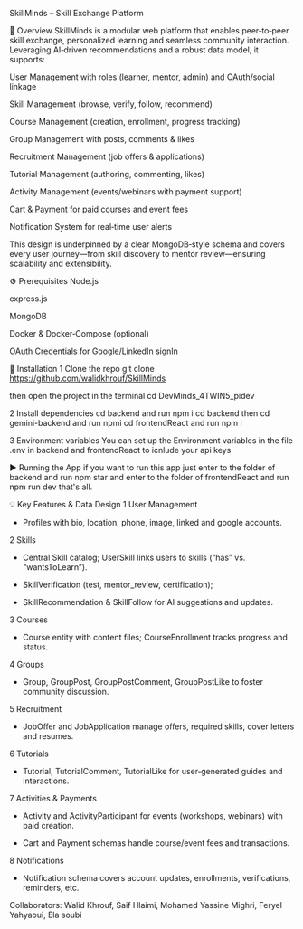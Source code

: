 SkillMinds – Skill Exchange Platform

📖 Overview
SkillMinds is a modular web platform that enables peer‑to‑peer skill exchange, personalized learning and seamless community interaction. Leveraging AI‑driven recommendations and a robust data model, it supports:

User Management with roles (learner, mentor, admin) and OAuth/social linkage

Skill Management (browse, verify, follow, recommend)

Course Management (creation, enrollment, progress tracking)

Group Management with posts, comments & likes

Recruitment Management (job offers & applications)

Tutorial Management (authoring, commenting, likes)

Activity Management (events/webinars with payment support)

Cart & Payment for paid courses and event fees

Notification System for real‑time user alerts ​

This design is underpinned by a clear MongoDB‑style schema and covers every user journey—from skill discovery to mentor review—ensuring scalability and extensibility.

⚙️ Prerequisites
Node.js

express.js

MongoDB

Docker & Docker‑Compose (optional)

OAuth Credentials for Google/LinkedIn signIn

🚀 Installation
1 Clone the repo
git clone https://github.com/walidkhrouf/SkillMinds

then open the project in the terminal 
cd DevMinds_4TWIN5_pidev

2 Install dependencies
cd backend and run npm i
cd backend then cd gemini-backend and run npmi
cd frontendReact and run npm i

3 Environment variables
You can set up the Environment variables in the file .env in backend and frontendReact to icnlude your api keys

▶️ Running the App
if you want to run this app just enter to the folder of backend and run npm star and enter to the folder of frontendReact and run npm run dev that's all.


💡 Key Features & Data Design
1 User Management

* Profiles with bio, location, phone, image, linked and google accounts.

2 Skills

* Central Skill catalog; UserSkill links users to skills (“has” vs. “wantsToLearn”).

* SkillVerification (test, mentor_review, certification);

* SkillRecommendation & SkillFollow for AI suggestions and updates.

3 Courses

* Course entity with content files; CourseEnrollment tracks progress and status.

4 Groups

* Group, GroupPost, GroupPostComment, GroupPostLike to foster community discussion.

5 Recruitment

* JobOffer and JobApplication manage offers, required skills, cover letters and resumes.

6 Tutorials

* Tutorial, TutorialComment, TutorialLike for user‑generated guides and interactions.

7 Activities & Payments

* Activity and ActivityParticipant for events (workshops, webinars) with paid creation.

* Cart and Payment schemas handle course/event fees and transactions.

8 Notifications

* Notification schema covers account updates, enrollments, verifications, reminders, etc.


Collaborators: Walid Khrouf, Saif Hlaimi, Mohamed Yassine Mighri, Feryel Yahyaoui, Ela soubi


